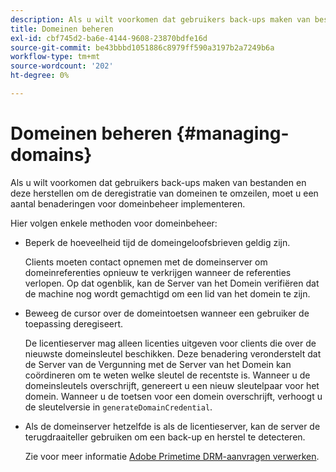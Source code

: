 ```yaml
---
description: Als u wilt voorkomen dat gebruikers back-ups maken van bestanden en deze herstellen om de deregistratie van domeinen te omzeilen, moet u een aantal benaderingen voor domeinbeheer implementeren.
title: Domeinen beheren
exl-id: cbf745d2-ba6e-4144-9608-23870bdfe16d
source-git-commit: be43bbbd1051886c8979ff590a3197b2a7249b6a
workflow-type: tm+mt
source-wordcount: '202'
ht-degree: 0%

---
```


# Domeinen beheren {#managing-domains}

Als u wilt voorkomen dat gebruikers back-ups maken van bestanden en deze herstellen om de deregistratie van domeinen te omzeilen, moet u een aantal benaderingen voor domeinbeheer implementeren.

Hier volgen enkele methoden voor domeinbeheer:

* Beperk de hoeveelheid tijd de domeingeloofsbrieven geldig zijn.

   Clients moeten contact opnemen met de domeinserver om domeinreferenties opnieuw te verkrijgen wanneer de referenties verlopen. Op dat ogenblik, kan de Server van het Domein verifiëren dat de machine nog wordt gemachtigd om een lid van het domein te zijn.
* Beweeg de cursor over de domeintoetsen wanneer een gebruiker de toepassing deregiseert.

   De licentieserver mag alleen licenties uitgeven voor clients die over de nieuwste domeinsleutel beschikken. Deze benadering veronderstelt dat de Server van de Vergunning met de Server van het Domein kan coördineren om te weten welke sleutel de recentste is. Wanneer u de domeinsleutels overschrijft, genereert u een nieuw sleutelpaar voor het domein. Wanneer u de toetsen voor een domein overschrijft, verhoogt u de sleutelversie in `generateDomainCredential`.
* Als de domeinserver hetzelfde is als de licentieserver, kan de server de terugdraaiteller gebruiken om een back-up en herstel te detecteren.

   Zie voor meer informatie [Adobe Primetime DRM-aanvragen verwerken](../../protecting-content/implementing-the-license-server/processing-drm-requests.md).
